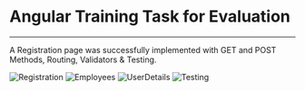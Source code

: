 # Angular Training Task for Evaluation
_____________________________________

A Registration page was successfully implemented with GET and POST Methods, Routing, Validators & Testing.

![Registration](https://user-images.githubusercontent.com/33002915/142215118-36e65af7-9782-41c6-b010-e849681ee612.png)
![Employees](https://user-images.githubusercontent.com/33002915/142215093-34946351-aad1-4d6f-9c15-c17fe8a31eae.png)
![UserDetails](https://user-images.githubusercontent.com/33002915/142215124-afd42aa7-5d35-4ba4-b006-b88bf50fbcc7.png)
![Testing](https://user-images.githubusercontent.com/33002915/142561645-fcaa6d15-3a6e-48e3-b22d-e7e51276e700.PNG)
